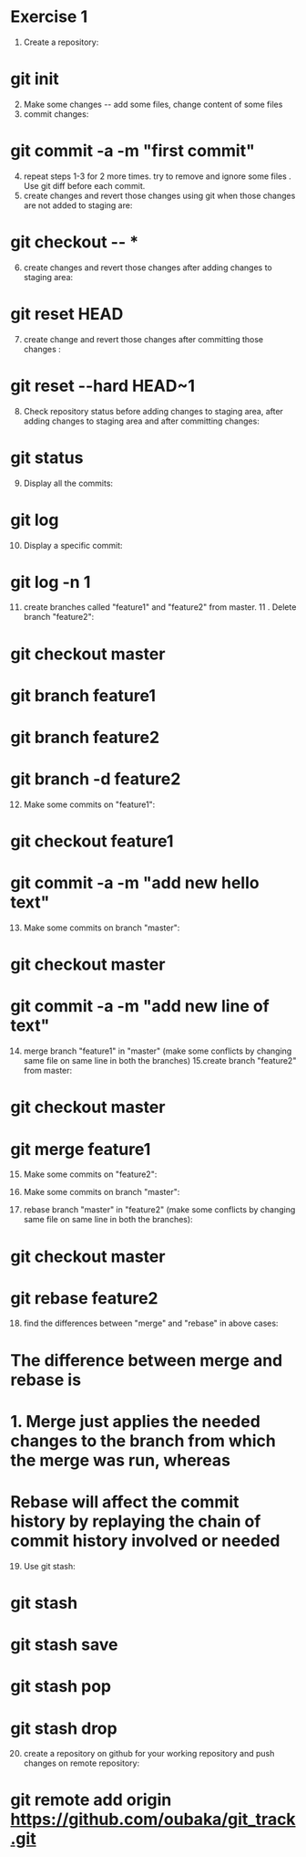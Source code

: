 # Exercise 1
1. Create a repository: 
# git init
2. Make some changes -- add some files, change content of some files
3. commit changes: 
# git commit -a -m "first commit"
4. repeat steps 1-3 for 2 more times. try to remove and ignore some files . Use git diff before each commit.
5. create changes and revert those changes using git when those changes are not added to staging are: 
# git checkout -- *
6. create changes and revert those changes after adding changes to staging area: 
# git reset HEAD
7. create change and revert those changes after committing those changes : 
# git reset --hard HEAD~1
8. Check repository status before adding changes to staging area, after adding changes to staging area and after committing changes: 
# git status
9. Display all the commits: 
# git log
10. Display a specific commit: 
# git log -n 1
11. create branches called "feature1" and "feature2" from master. 11 . Delete branch "feature2": 
# git checkout master
# git branch feature1
# git branch feature2
# git branch -d feature2
12. Make some commits on "feature1":
# git checkout feature1
# git commit -a -m "add new hello text"
13. Make some commits on branch "master":
# git checkout master
# git commit -a -m "add new line of text"
14. merge branch "feature1" in "master" (make some conflicts by changing same file on same line in both the branches) 15.create branch "feature2" from master:
# git checkout master
# git merge feature1
15. Make some commits on "feature2":

16. Make some commits on branch "master":
17. rebase branch "master" in "feature2" (make some conflicts by changing same file on same line in both the branches):
# git checkout master
# git rebase feature2
18. find the differences between "merge" and "rebase" in above cases:
# The difference between merge and rebase is
# 1. Merge just applies the needed changes to the branch from which the merge was run, whereas 
# Rebase will affect the commit history by replaying the chain of commit history involved or needed
19. Use git stash:
# git stash
# git stash save
# git stash pop
# git stash drop
20. create a repository on github for your working repository and push changes on remote repository:
# git remote add origin https://github.com/oubaka/git_track.git
